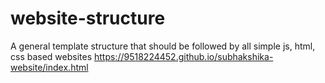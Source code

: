 # website-structure
A general template structure that should be followed by all simple js, html, css based websites
https://9518224452.github.io/subhakshika-website/index.html
